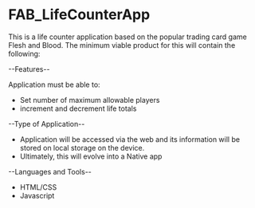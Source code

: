 # FAB_LifeCounterApp

This is a life counter application based on the popular trading card game Flesh and Blood. The minimum viable product for this will contain the following:

--Features--

  Application must be able to: 
   - Set number of maximum allowable players  
   - increment and decrement life totals

--Type of Application--

  - Application will be accessed via the web and its information will be stored on local storage on the device.
  - Ultimately, this will evolve into a Native app

--Languages and Tools--

  - HTML/CSS
  - Javascript



  
   
